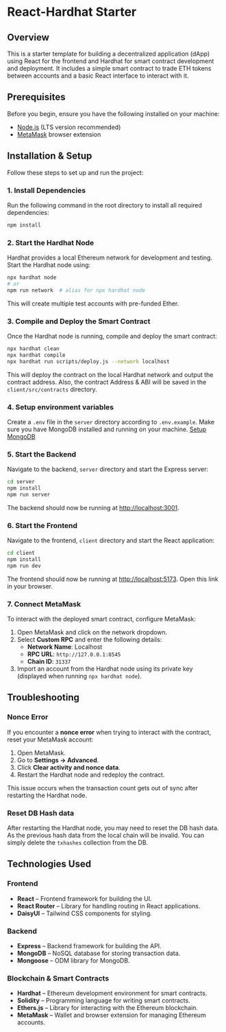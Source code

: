 # React-Hardhat Starter

## Overview

This is a starter template for building a decentralized application (dApp) using React for the frontend and Hardhat for smart contract development and deployment. It includes a simple smart contract to trade ETH tokens between accounts and a basic React interface to interact with it.

## Prerequisites

Before you begin, ensure you have the following installed on your machine:

- [Node.js](https://nodejs.org/) (LTS version recommended)
- [MetaMask](https://metamask.io/) browser extension

## Installation & Setup

Follow these steps to set up and run the project:

### 1. Install Dependencies

Run the following command in the root directory to install all required dependencies:

```bash
npm install
```

### 2. Start the Hardhat Node

Hardhat provides a local Ethereum network for development and testing. Start the Hardhat node using:

```bash
npx hardhat node
# or
npm run network  # alias for npx hardhat node
```

This will create multiple test accounts with pre-funded Ether.

### 3. Compile and Deploy the Smart Contract

Once the Hardhat node is running, compile and deploy the smart contract:

```bash
npx hardhat clean
npx hardhat compile
npx hardhat run scripts/deploy.js --network localhost
```

This will deploy the contract on the local Hardhat network and output the contract address. Also, the contract Address & ABI will be saved in the `client/src/contracts` directory.

### 4. Setup environment variables

Create a `.env` file in the `server` directory according to `.env.example`. Make sure you have MongoDB installed and running on your machine. [Setup MongoDB](https://www.mongodb.com/products/self-managed/community-edition)

### 5. Start the Backend

Navigate to the backend, `server` directory and start the Express server:

```bash
cd server
npm install
npm run server
```

The backend should now be running at [http://localhost:3001](http://localhost:3001).

### 6. Start the Frontend

Navigate to the frontend, `client` directory and start the React application:

```bash
cd client
npm install
npm run dev
```

The frontend should now be running at [http://localhost:5173](http://localhost:5173). Open this link in your browser.

### 7. Connect MetaMask

To interact with the deployed smart contract, configure MetaMask:

1. Open MetaMask and click on the network dropdown.
2. Select **Custom RPC** and enter the following details:
   - **Network Name**: Localhost
   - **RPC URL**: `http://127.0.0.1:8545`
   - **Chain ID**: `31337`
3. Import an account from the Hardhat node using its private key (displayed when running `npx hardhat node`).

## Troubleshooting

### Nonce Error

If you encounter a **nonce error** when trying to interact with the contract, reset your MetaMask account:

1. Open MetaMask.
2. Go to **Settings → Advanced**.
3. Click **Clear activity and nonce data**.
4. Restart the Hardhat node and redeploy the contract.

This issue occurs when the transaction count gets out of sync after restarting the Hardhat node.

### Reset DB Hash data

After restarting the Hardhat node, you may need to reset the DB hash data. As the previous hash data from the local chain will be invalid. You can simply delete the `txhashes` collection from the DB.

## Technologies Used

### Frontend

- **React** – Frontend framework for building the UI.
- **React Router** – Library for handling routing in React applications.
- **DaisyUI** – Tailwind CSS components for styling.

### Backend

- **Express** – Backend framework for building the API.
- **MongoDB** – NoSQL database for storing transaction data.
- **Mongoose** – ODM library for MongoDB.

### Blockchain & Smart Contracts

- **Hardhat** – Ethereum development environment for smart contracts.
- **Solidity** – Programming language for writing smart contracts.
- **Ethers.js** – Library for interacting with the Ethereum blockchain.
- **MetaMask** – Wallet and browser extension for managing Ethereum accounts.
